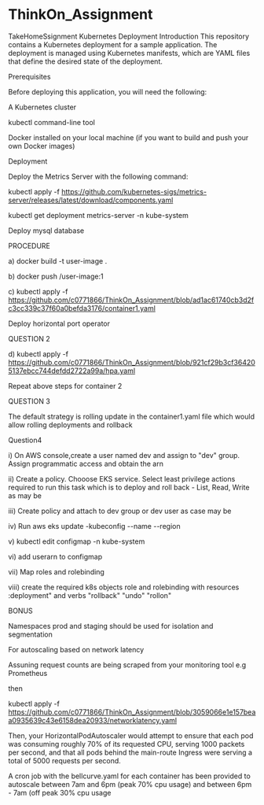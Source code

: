 # ThinkOn_Assignment
TakeHomeSsignment
Kubernetes Deployment
Introduction
This repository contains a Kubernetes deployment for a sample application. The deployment is managed using Kubernetes manifests, which are YAML files that define the desired state of the deployment.

Prerequisites

Before deploying this application, you will need the following:

A Kubernetes cluster

kubectl command-line tool

Docker installed on your local machine (if you want to build and push your own Docker images)


Deployment

Deploy the Metrics Server with the following command:

kubectl apply -f https://github.com/kubernetes-sigs/metrics-server/releases/latest/download/components.yaml

kubectl get deployment metrics-server -n kube-system

Deploy mysql database

  
PROCEDURE

a) docker build -t user-image .

b) docker push <docker-hub-registry>/user-image:1

c) kubectl apply -f https://github.com/c0771866/ThinkOn_Assignment/blob/ad1ac61740cb3d2fc3cc339c37f60a0befda3176/container1.yaml

Deploy horizontal port operator

QUESTION 2

d) kubectl apply -f https://github.com/c0771866/ThinkOn_Assignment/blob/921cf29b3cf364205137ebcc744defdd2722a99a/hpa.yaml

Repeat above steps for container 2

QUESTION 3

The default strategy is rolling update in the container1.yaml file which would allow  rolling deployments and rollback

Question4

i) On AWS console,create a user named dev and assign to "dev" group. Assign programmatic access and obtain the arn

ii) Create a policy. Chooose EKS service. Select least privilege actions required to run this task which is to deploy and roll back - List, Read, Write as may be

iii) Create policy and attach to dev group or dev user as case may be

iv) Run aws eks update -kubeconfig --name<cllustername> --region<regionName>

v) kubectl edit configmap -n kube-system

vi) add userarn to configmap

vii) Map roles and rolebinding

viii) create the required k8s objects role and rolebinding with resources :deployment" and verbs "rollback" "undo" "rollon"

BONUS
  
Namespaces prod and staging should be used for isolation and segmentation


For autoscaling based on network latency

Assuning request counts are being scraped from your monitoring tool e.g Prometheus

then

kubectl apply -f https://github.com/c0771866/ThinkOn_Assignment/blob/3059066e1e157beaa0935639c43e6158dea20933/networklatency.yaml

Then, your HorizontalPodAutoscaler would attempt to ensure that each pod was consuming roughly 70% of its requested CPU, serving 1000 packets per second, and that all pods behind the main-route Ingress were serving a total of 5000 requests per second.

A cron job with the bellcurve.yaml for each container has been provided to autoscale between 7am and 6pm (peak 70% cpu usage) and between 6pm - 7am (off peak 30% cpu usage
